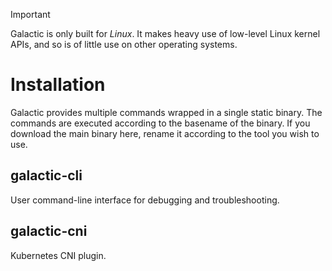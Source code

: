 > [!IMPORTANT]  
> Galactic is only built for *Linux*. It makes heavy use of low-level Linux 
> kernel APIs, and so is of little use on other operating systems.

# Installation
Galactic provides multiple commands wrapped in a single static binary.
The commands are executed according to the basename of the binary.
If you download the main binary here, rename it according to the tool 
you wish to use.

## galactic-cli
User command-line interface for debugging and troubleshooting.

## galactic-cni
Kubernetes CNI plugin.
